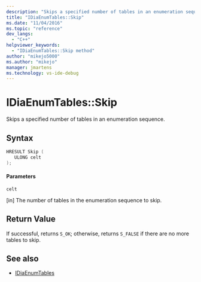 ```yaml
---
description: "Skips a specified number of tables in an enumeration sequence."
title: "IDiaEnumTables::Skip"
ms.date: "11/04/2016"
ms.topic: "reference"
dev_langs:
  - "C++"
helpviewer_keywords:
  - "IDiaEnumTables::Skip method"
author: "mikejo5000"
ms.author: "mikejo"
manager: jmartens
ms.technology: vs-ide-debug
---
```

# IDiaEnumTables::Skip

Skips a specified number of tables in an enumeration sequence.

## Syntax

```C++
HRESULT Skip ( 
   ULONG celt
);
```

#### Parameters
 `celt`

[in] The number of tables in the enumeration sequence to skip.

## Return Value
 If successful, returns `S_OK`; otherwise, returns `S_FALSE` if there are no more tables to skip.

## See also
- [IDiaEnumTables](../../debugger/debug-interface-access/idiaenumtables.md)
